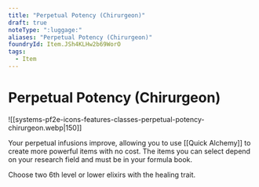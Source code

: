 ```yaml
---
title: "Perpetual Potency (Chirurgeon)"
draft: true
noteType: ":luggage:"
aliases: "Perpetual Potency (Chirurgeon)"
foundryId: Item.JSh4KLHw2b69WorO
tags:
  - Item
---
```


# Perpetual Potency (Chirurgeon)
![[systems-pf2e-icons-features-classes-perpetual-potency-chirurgeon.webp|150]]

Your perpetual infusions improve, allowing you to use [[Quick Alchemy]] to create more powerful items with no cost. The items you can select depend on your research field and must be in your formula book.

Choose two 6th level or lower elixirs with the healing trait.
